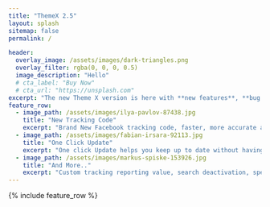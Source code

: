 ```yaml
---
title: "ThemeX 2.5"
layout: splash
sitemap: false
permalink: /

header:
  overlay_image: /assets/images/dark-triangles.png
  overlay_filter: rgba(0, 0, 0, 0.5)
  image_description: "Hello"
  # cta_label: "Buy Now"
  # cta_url: "https://unsplash.com"
excerpt: "The new Theme X version is here with **new features**, **bug fixes**, and **improvements** to make it easier than ever."
feature_row:
  - image_path: /assets/images/ilya-pavlov-87438.jpg
    title: "New Tracking Code"
    excerpt: "Brand New Facebook tracking code, faster, more accurate and easier to setup."
  - image_path: /assets/images/fabian-irsara-92113.jpg
    title: "One Click Update"
    excerpt: "One click Update helps you keep up to date without having to mess with files and options."
  - image_path: /assets/images/markus-spiske-153926.jpg
    title: "And More.."
    excerpt: "Custom tracking reporting value, search deactivation, special mobile add to cart button, page protection options and more..."
---
```



{% include feature_row %}
